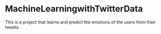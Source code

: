 # MachineLearningwithTwitterData
This is a project that learns and predict the emotions of the users from their tweets.
